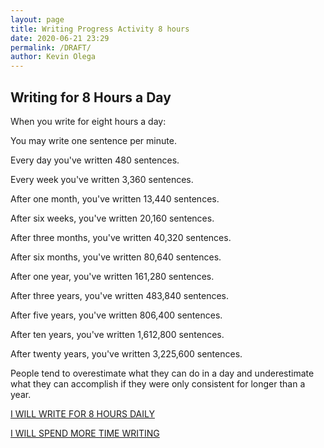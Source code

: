```yaml
--- 
layout: page
title: Writing Progress Activity 8 hours
date: 2020-06-21 23:29
permalink: /DRAFT/ 
author: Kevin Olega 
--- 
```

## Writing for 8 Hours a Day

When you write for eight hours a day:

You may write one sentence per minute.

Every day you've written 480 sentences.

Every week you've written 3,360 sentences.

After one month, you've written 13,440 sentences.

After six weeks, you've written 20,160 sentences.

After three months, you've written 40,320 sentences.

After six months, you've written 80,640 sentences.

After one year, you've written 161,280 sentences.

After three years, you've written 483,840 sentences.

After five years, you've written 806,400 sentences.

After ten years, you've written 1,612,800 sentences.

After twenty years, you've written 3,225,600 sentences.

People tend to overestimate what they can do in a day and underestimate what they can accomplish if they were only consistent for longer than a year.

<a href="https://callcentertrainingtips.com/wphend/" class="button focus">I WILL WRITE FOR 8 HOURS DAILY</a>

<a href="https://callcentertrainingtips.com/wph/" class="button focus">I WILL SPEND MORE TIME WRITING</a>